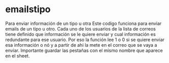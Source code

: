 # emailstipo
Para enviar información de un tipo u otra
Este codigo funciona para enviar emails de un tipo u otro. Cada uno de los usuarios de la lista de correos tiene definido que información se le quiere enviar y cual información es redundante para ese usuario. Por eso la función lee 1 o 0 si se quiere enviar esa información o nó y a partir de ahi la mete en el correo que se vaya a enviar.
Importante guardar las pestañas con el mismo nombre que aparece en el sheet. 
